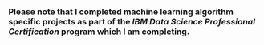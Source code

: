 ### Please note that I completed machine learning  algorithm specific projects as part of the *IBM Data Science Professional Certification* program which I am completing. 